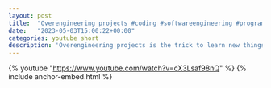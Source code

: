 ```yaml
---
layout: post
title:  "Overengineering projects #coding #softwareengineering #programming"
date:   "2023-05-03T15:00:22+00:00"
categories: youtube short
description: 'Overengineering projects is the trick to learn new things.'
---
```

{% youtube  "https://www.youtube.com/watch?v=cX3Lsaf98nQ" %}
{% include anchor-embed.html %}
<br />

